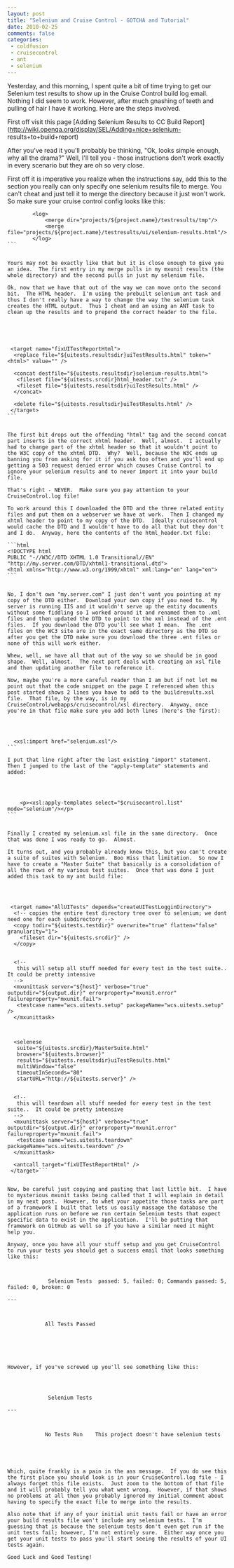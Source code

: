 ```yaml
---
layout: post
title: "Selenium and Cruise Control - GOTCHA and Tutorial"
date: 2010-02-25
comments: false
categories:
 - coldfusion
 - cruisecontrol
 - ant
 - selenium
---
```

Yesterday, and this morning, I spent quite a bit of time trying to get our
Selenium test results to show up in the Cruise Control build log email.
Nothing I did seem to work. However, after much gnashing of teeth and pulling
of hair I have it working. Here are the steps involved.  
  
First off visit this page [Adding Selenium Results to CC Build
Report](http://wiki.openqa.org/display/SEL/Adding+nice+selenium-
results+to+build+report)  
  
After you've read it you'll probably be thinking, "Ok, looks simple enough,
why all the drama?" Well, I'll tell you - those instructions don't work
exactly in every scenario but they are oh so very close.  
  
First off it is imperative you realize when the instructions say, add this to
the <merge> section you really can only specify one selenium results
file to merge. You can't cheat and just tell it to merge the directory because
it just won't work. So make sure your cruise control config looks like this:  

    
    
      
            <log>  
                <merge dir="projects/${project.name}/testresults/tmp"/>  
                <merge file="projects/${project.name}/testresults/ui/selenium-results.html"/>  
            </log>  
    ```
      
      
    Yours may not be exactly like that but it is close enough to give you an idea.  The first entry in my merge pulls in my mxunit results (the whole directory) and the second pulls in just my selenium file.  
      
    Ok, now that we have that out of the way we can move onto the second bit.  The HTML header.  I'm using the prebuilt selenium ant task and thus I don't really have a way to change the way the selenium task creates the HTML output.  Thus I cheat and am using an ANT task to clean up the results and to prepend the correct header to the file.  
      
    
    
    
      
     <target name="fixUITestReportHtml">  
      <replace file="${uitests.resultsdir}uiTestResults.html" token="<html>" value="" />  
      
      <concat destfile="${uitests.resultsdir}selenium-results.html">  
       <fileset file="${uitests.srcdir}html_header.txt" />  
       <fileset file="${uitests.resultsdir}uiTestResults.html" />  
      </concat>  
      
      <delete file="${uitests.resultsdir}uiTestResults.html" />  
     </target>  
    ```
      
      
    The first bit drops out the offending "html" tag and the second concat part inserts in the correct xhtml header.  Well, almost.  I actually had to change part of the xhtml header so that it wouldn't point to the W3C copy of the xhtml DTD.  Why?  Well, because the W3C ends up banning you from asking for it if you ask too often and you'll end up getting a 503 request denied error which causes Cruise Control to ignore your selenium results and to never import it into your build file.  
      
    That's right - NEVER.  Make sure you pay attention to your CruiseControl.log file!  
      
    To work around this I downloaded the DTD and the three related entity files and put them on a webserver we have at work.  Then I changed my xhtml header to point to my copy of the DTD.  Ideally cruisecontrol would cache the DTD and I wouldn't have to do all that but they don't and I do.  Anyway, here the contents of the html_header.txt file:  
      
    ```html  
    <!DOCTYPE html  
    PUBLIC "-//W3C//DTD XHTML 1.0 Transitional//EN"  
    "http://my.server.com/DTD/xhtml1-transitional.dtd">   
    <html xmlns="http://www.w3.org/1999/xhtml" xml:lang="en" lang="en">  
    ```
      
      
    No, I don't own "my.server.com" I just don't want you pointing at my copy of the DTD either.  Download your own copy if you need to.  My server is running IIS and it wouldn't serve up the entity documents without some fiddling so I worked around it and renamed them to .xml files and then updated the DTD to point to the xml instead of the .ent files.  If you download the DTD you'll see what I mean.  The .ent files on the WC3 site are in the exact same directory as the DTD so after you get the DTD make sure you download the three .ent files or none of this will work either.  
      
    Whew, well, we have all that out of the way so we should be in good shape.  Well, almost.  The next part deals with creating an xsl file and then updating another file to reference it.  
      
    Now, maybe you're a more careful reader than I am but if not let me point out that the code snippet on the page I referenced when this post started shows 2 lines you have to add to the buildresults.xsl file.  That file, by the way, is in my CruiseControl/webapps/cruisecontrol/xsl directory.  Anyway, once you're in that file make sure you add both lines (here's the first):  
    
    
    
      
      <xsl:import href="selenium.xsl"/>  
    ```
      
    I put that line right after the last existing "import" statement.  Then I jumped to the last of the "apply-template" statements and added:  
    
    
    
      
        <p><xsl:apply-templates select="$cruisecontrol.list" mode="selenium"/></p>  
    ```
      
      
    Finally I created my selenium.xsl file in the same directory.  Once that was done I was ready to go.  Almost.  
      
    It turns out, and you probably already knew this, but you can't create a suite of suites with Selenium.  Boo Hiss that limitation.  So now I have to create a "Master Suite" that basically is a consolidation of all the rows of my various test suites.  Once that was done I just added this task to my ant build file:  
    
    
    
      
     <target name="AllUITests" depends="createUITestLogginDirectory">  
      <!-- copies the entire test directory tree over to selenium; we dont need one for each subdirectory -->  
      <copy todir="${uitests.testdir}" overwrite="true" flatten="false" granularity="1">  
        <fileset dir="${uitests.srcdir}" />  
      </copy>  
      
      
      <!--  
       this will setup all stuff needed for every test in the test suite..  It could be pretty intensive  
      -->  
      <mxunittask server="${host}" verbose="true" outputdir="${output.dir}" errorproperty="mxunit.error" failureproperty="mxunit.fail">  
       <testcase name="wcs.uitests.setup" packageName="wcs.uitests.setup" />  
      </mxunittask>  
      
      
      
      <selenese   
       suite="${uitests.srcdir}/MasterSuite.html"  
       browser="${uitests.browser}"  
       results="${uitests.resultsdir}uiTestResults.html"  
       multiWindow="false"  
       timeoutInSeconds="80"  
       startURL="http://${uitests.server}" />  
      
      
      <!--  
       this will teardown all stuff needed for every test in the test suite..  It could be pretty intensive  
      -->  
      <mxunittask server="${host}" verbose="true" outputdir="${output.dir}" errorproperty="mxunit.error" failureproperty="mxunit.fail">  
       <testcase name="wcs.uitests.teardown" packageName="wcs.uitests.teardown" />  
      </mxunittask>  
      
      <antcall target="fixUITestReportHtml" />  
     </target>```
      
      
    Now, be careful just copying and pasting that last little bit.  I have to mysterious mxunit tasks being called that I will explain in detail in my next post.  However, to whet your appetite those tasks are part of a framework I built that lets us easily massage the database the application runs on before we run certain Selenium tests that expect specific data to exist in the application.  I'll be putting that framework on GitHub as well so if you have a similar need it might help you.  
      
    Anyway, once you have all your stuff setup and you get CruiseControl to run your tests you should get a success email that looks something like this:  
      
            
               
                 Selenium Tests  passed: 5, failed: 0; Commands passed: 5, failed: 0, broken: 0  
            
    ---  
      
            
               
                All Tests Passed  
               
            
      
         
      
      
    However, if you've screwed up you'll see something like this:  
      
      
            
               
                 Selenium Tests   
            
    ---  
      
            
               
                No Tests Run    This project doesn't have selenium tests   
               
            
      
         
      
    Which, quite frankly is a pain in the ass message.  If you do see this the first place you should look is in your CruiseControl.log file - I always forget this file exists.  Just zoom to the bottom of that file and it will probably tell you what went wrong.  However, if that shows no problems at all then you probably ignored my initial comment about having to specify the exact file to merge into the results.  
      
    Also note that if any of your initial unit tests fail or have an error your build results file won't include any selenium tests.  I'm guessing that is because the selenium tests don't even get run if the unit tests fail; however, I'm not entirely sure.  Either way once you get your unit tests to pass you'll start seeing the results of your UI tests again.   
      
    Good Luck and Good Testing!
    
    
    

